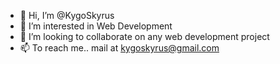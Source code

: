 - 👋 Hi, I’m @KygoSkyrus
- 👀 I’m interested in Web Development
- 💞️ I’m looking to collaborate on any web development project
- 📫 To reach me.. mail at kygoskyrus@gmail.com

<!---
KygoSkyrus/KygoSkyrus is a ✨ special ✨ repository because its `README.md` (this file) appears on your GitHub profile.
You can click the Preview link to take a look at your changes.
--->
